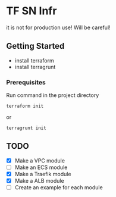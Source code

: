 # TF SN Infr

it is not for production use! Will be careful!
## Getting Started

- install terraform
- install terragrunt

### Prerequisites

Run command in the project directory

```
terraform init
```
or
```
terragrunt init
```
## TODO


- [x] Make a VPC module
- [ ] Make an ECS module
- [x] Make a Traefik module
- [x] Make a ALB module
- [ ] Create an example for each module
